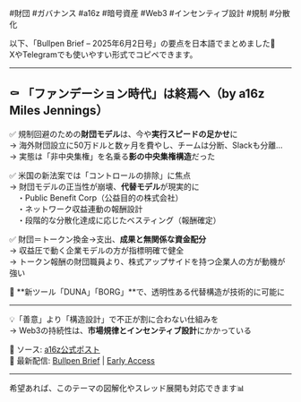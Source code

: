 #財団 #ガバナンス #a16z #暗号資産 #Web3 #インセンティブ設計 #規制 #分散化

以下、「Bullpen Brief – 2025年6月2日号」の要点を日本語でまとめました📌  
XやTelegramでも使いやすい形式でコピペできます。

---

## ⚰️ **「ファンデーション時代」は終焉へ（by a16z Miles Jennings）**

✅ 規制回避のための**財団モデル**は、今や**実行スピードの足かせ**に  
→ 海外財団設立に50万ドルと数ヶ月を費やし、チームは分断、Slackも分離…  
→ 実態は「非中央集権」を名乗る**影の中央集権構造**だった

✅ 米国の新法案では「コントロールの排除」に焦点  
→ 財団モデルの正当性が崩壊、**代替モデル**が現実的に  
　・Public Benefit Corp（公益目的の株式会社）  
　・ネットワーク収益連動の報酬設計  
　・段階的な分散化達成に応じたベスティング（報酬確定）

✅ 財団＝トークン換金→支出、**成果と無関係な資金配分**  
→ 収益圧で動く企業モデルの方が指標明確で健全  
→ トークン報酬の財団職員より、株式アップサイドを持つ企業人の方が動機が強い

🧩 **新ツール「DUNA」「BORG」**で、透明性ある代替構造が技術的に可能に

---

💡「善意」より「構造設計」で不正が割に合わない仕組みを  
→ Web3の持続性は、**市場規律とインセンティブ設計**にかかっている

🔗 ソース: [a16z公式ポスト](https://a16zcrypto.com/posts/article/end-foundation-era-crypto/)  
📢 最新配信: [Bullpen Brief](https://t.me/BullpenBrief) | [Early Access](https://t.me/BullpenFiBot)

---

希望あれば、このテーマの図解化やスレッド展開も対応できます📊